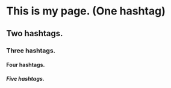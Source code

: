 # This is my page. (One hashtag)

## Two hashtags.

### Three hashtags.

#### Four hashtags.

##### Five hashtags.